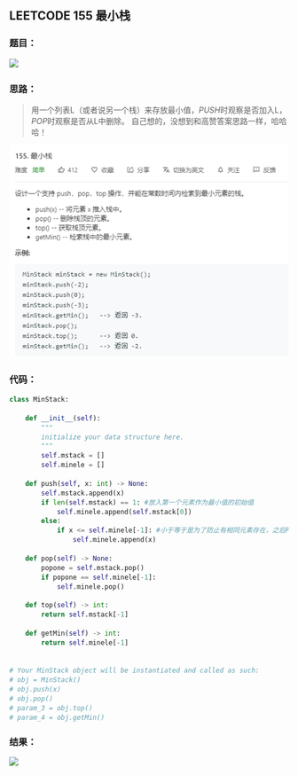## LEETCODE 155 最小栈

### 题目：
<img src = "D:\Markdown\LEETCODE\questions\0155.png">


### 思路：

> 用一个列表L（或者说另一个栈）来存放最小值，$PUSH$时观察是否加入L，$POP$时观察是否从L中删除。
> 自己想的，没想到和高赞答案思路一样，哈哈哈！

![text](https://github.com/zjuzhfbloodz/LeetCode/blob/master/questions/0155.png?raw=true)


### 代码：

```python
class MinStack:

    def __init__(self):
        """
        initialize your data structure here.
        """
        self.mstack = []
        self.minele = []

    def push(self, x: int) -> None:
        self.mstack.append(x)
        if len(self.mstack) == 1: #放入第一个元素作为最小值的初始值
            self.minele.append(self.mstack[0])
        else:
            if x <= self.minele[-1]: #小于等于是为了防止有相同元素存在，之后POP会有问题
                self.minele.append(x)

    def pop(self) -> None:
        popone = self.mstack.pop()
        if popone == self.minele[-1]:
            self.minele.pop()

    def top(self) -> int:
        return self.mstack[-1]

    def getMin(self) -> int:
        return self.minele[-1]


# Your MinStack object will be instantiated and called as such:
# obj = MinStack()
# obj.push(x)
# obj.pop()
# param_3 = obj.top()
# param_4 = obj.getMin()
```

### 结果：
<img src = "D:\Markdown\LEETCODE\questions\0155r.png">
